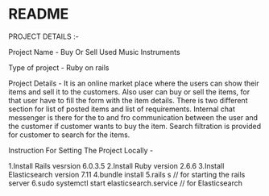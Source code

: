 # README

PROJECT DETAILS :-

Project Name - Buy Or Sell Used Music Instruments 

Type of project - Ruby on rails

Project Details - It is an online market place where the users can show their items and sell it to the customers. Also user can buy or sell the items, for that 
                  user have to fill the form with the item details. There is two different section for list of posted items and list of requirements. Internal 
                  chat messenger is there for the to and fro communication between the user and the customer if customer wants to buy the item. Search filtration                     is provided for customer to search for the items.
                  
   Instruction For Setting The Project Locally -
   
   1.Install Rails vesrsion 6.0.3.5
   2.Install Ruby version 2.6.6
   3.Install Elasticsearch version 7.11
   4.bundle install
   5.rails s  // for starting the rails server
   6.sudo systemctl start elasticsearch.service   // for Elasticsearch
